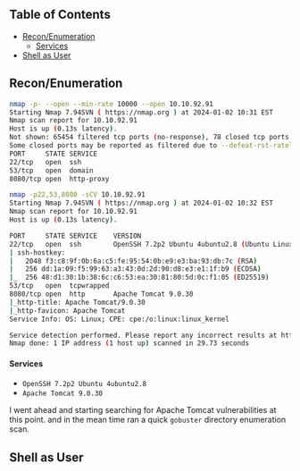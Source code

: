 ## Table of Contents

  - [Recon/Enumeration](#Recon/Enumeration)
      - [Services](#Services)
  - [Shell as User](#Shell\as\User)

## Recon/Enumeration
```bash
nmap -p- --open --min-rate 10000 --open 10.10.92.91              
Starting Nmap 7.94SVN ( https://nmap.org ) at 2024-01-02 10:31 EST
Nmap scan report for 10.10.92.91
Host is up (0.13s latency).
Not shown: 65454 filtered tcp ports (no-response), 78 closed tcp ports (conn-refused)
Some closed ports may be reported as filtered due to --defeat-rst-ratelimit
PORT     STATE SERVICE
22/tcp   open  ssh
53/tcp   open  domain
8080/tcp open  http-proxy
```

```bash
nmap -p22,53,8080 -sCV 10.10.92.91
Starting Nmap 7.94SVN ( https://nmap.org ) at 2024-01-02 10:32 EST
Nmap scan report for 10.10.92.91
Host is up (0.13s latency).

PORT     STATE SERVICE    VERSION
22/tcp   open  ssh        OpenSSH 7.2p2 Ubuntu 4ubuntu2.8 (Ubuntu Linux; protocol 2.0)
| ssh-hostkey: 
|   2048 f3:c8:9f:0b:6a:c5:fe:95:54:0b:e9:e3:ba:93:db:7c (RSA)
|   256 dd:1a:09:f5:99:63:a3:43:0d:2d:90:d8:e3:e1:1f:b9 (ECDSA)
|_  256 48:d1:30:1b:38:6c:c6:53:ea:30:81:80:5d:0c:f1:05 (ED25519)
53/tcp   open  tcpwrapped
8080/tcp open  http       Apache Tomcat 9.0.30
|_http-title: Apache Tomcat/9.0.30
|_http-favicon: Apache Tomcat
Service Info: OS: Linux; CPE: cpe:/o:linux:linux_kernel

Service detection performed. Please report any incorrect results at https://nmap.org/submit/ .
Nmap done: 1 IP address (1 host up) scanned in 29.73 seconds
```
#### Services
- `OpenSSH 7.2p2 Ubuntu 4ubuntu2.8`
- `Apache Tomcat 9.0.30`

I went ahead and starting searching for Apache Tomcat vulnerabilities at this point. and in the mean time ran a quick `gobuster` directory enumeration scan. 
## Shell as User

















































